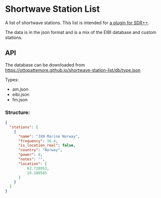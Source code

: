 # Shortwave Station List
A list of shortwave stations.
This list is intended for [a plugin for SDR++](https://github.com/OttoPattemore/shortwave-station-list-sdrpp).

The data is in the json format and is a mix of the EIBI database and custom stations.

## API
The database can be downloaded from https://ottopattemore.github.io/shortwave-station-list/db/type.json

Types:
* am.json
* eibi.json
* fm.json

### Structure:
```json
{
  "stations": [
    {
      "name": "JXN Marine Norway",
      "frequency": 16.4,
      "is_location_real": false,
      "country": "Norway",
      "power": 0,
      "notes": "",
      "location": [
          62.720953,
          10.180585
      ]
    }
  ]
}
```

